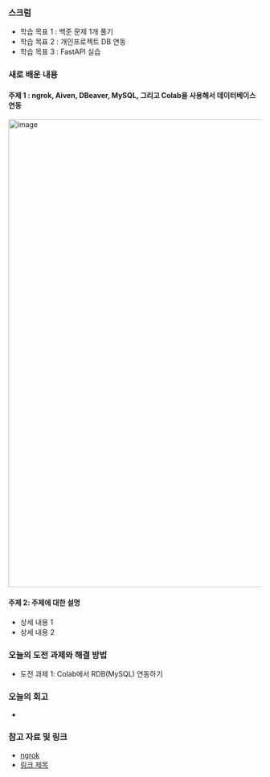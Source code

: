 ### 스크럼 
- 학습 목표 1 : 백준 문제 1개 풀기
- 학습 목표 2 : 개인프로젝트 DB 연동
- 학습 목표 3 : FastAPI 실습

### 새로 배운 내용
#### 주제 1 : ngrok, Aiven, DBeaver, MySQL, 그리고 Colab을 사용해서 데이터베이스 연동
<img width="932" alt="image" src="https://github.com/user-attachments/assets/0bc5dc01-b657-40f5-8c81-fffc7866fd35" />


#### 주제 2: 주제에 대한 설명
- 상세 내용 1
- 상세 내용 2

### 오늘의 도전 과제와 해결 방법
- 도전 과제 1: Colab에서 RDB(MySQL) 연동하기

### 오늘의 회고
- 

### 참고 자료 및 링크
- [ngrok](https://ngrok.com/)
- [링크 제목](URL)
